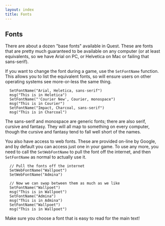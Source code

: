 ```yaml
---
layout: index
title: Fonts
---
```


## Fonts

There are about a dozen "base fonts" available in Quest. These are fonts that are pretty much guaranteed to be available on any computer (or at least equivalents, so we have Arial on PC, or Helvetica on Mac or failing that sans-serif).

If you want to change the font during a game, use the `SetFontName` function. This allows you to list the equivalent fonts, so will ensure users on other operating systems see more-or-less the same thing.

```
  SetFontName("Arial, Heletica, sans-serif")
  msg("This is in Heletica")
  SetFontName("'Courier New', Courier, monospace")
  msg("This is in Courier")
  SetFontName("Impact, Charcoal, sans-serif")
  msg("This is in Charcoal")
```

The sans-serif and monospace are generic fonts; there are also serif, cursive and fantasy. They will all map to something on every computer, though the cursive and fantasy tend to fall well short of the names.

You also have access to web fonts. These are provided on-line by Google, and by default you can access just one in your game. To use any more, you need to call the `SetWebFontName` to pull the font off the internet, and then `SetFontName` as normal to actually use it.

```
  // Pull the fonts off the internet
  SetWebFontName("Wallpoet")
  SetWebFontName("Admina")

  // Now we can swap between them as much as we like
  SetFontName("Wallpoet")
  msg("This is in Wallpoet")
  SetFontName("Admina")
  msg("This is in Admina")
  SetFontName("Wallpoet")
  msg("This is in Wallpoet")
```

Make sure you choose a font that is easy to read for the main text!